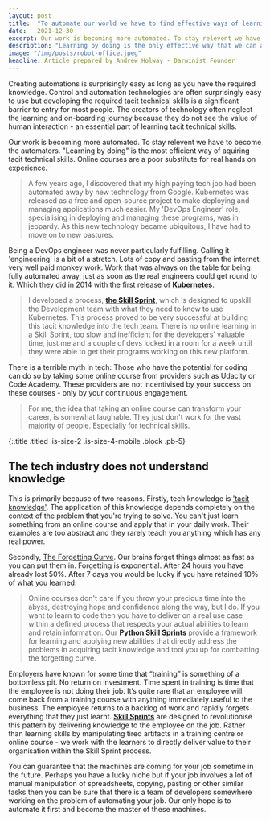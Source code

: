 ```yaml
---
layout: post
title:  "To automate our world we have to find effective ways of learning new technical skills"
date:   2021-12-30 
excerpt: Our work is becoming more automated. To stay relevent we have to become the automators. Learn where Darwinist founder got his inspitation to develop a methodology that tackles technology related business issues effectively.
description: "Learning by doing is the only effective way that we can acquire new technical skills. Skill Sprints are designed to approach this challenge head on."
image: "/img/posts/robot-office.jpeg"
headline: Article prepared by Andrew Holway - Darwinist Founder
---
```

Creating automations is surprisingly easy as long as you have the required knowledge. Control and automation technologies are often surprisingly easy to use but developing the required tacit technical skills is a significant barrier to entry for most people. The creators of technology often neglect the learning and on-boarding journey because they do not see the value of human interaction - an essential part of learning tacit technical skills.

Our work is becoming more automated. To stay relevent we have to become the automators. "Learning by doing" is the most efficient way of aquiring tacit technical skills. Online courses are a poor substitute for real hands on experience. 

>A few years ago, I discovered that my high paying tech job had been automated away by new technology from Google. Kubernetes was released as a free and open-source project to make deploying and managing applications much easier. My 'DevOps Engineer' role, specialising in deploying and managing these programs, was in jeopardy. As this new technology became ubiquitous, I have had to move on to new pastures.

Being a DevOps engineer was never particularly fulfilling. Calling it 'engineering' is a bit of a stretch. Lots of copy and pasting from the internet, very well paid monkey work. Work that was always on the table for being fully automated away, just as soon as the real engineers could get round to it. Which they did in 2014 with the first release of [**Kubernetes**](/technology/kubernetes/).


>I developed a process, [**the Skill Sprint**](/product/skill-sprint/), which is designed to upskill the Development team with what they need to know to use Kubernetes. This process proved to be very successful at building this tacit knowledge into the tech team. There is no online learning in a Skill Sprint, too slow and inefficient for the developers’ valuable time, just me and a couple of devs locked in a room for a week until they were able to get their programs working on this new platform.

There is a terrible myth in tech: Those who have the potential for coding can do so by taking some online course from providers such as Udacity or Code Academy. These providers are not incentivised by your success on these courses - only by your continuous engagement. 

>For me, the idea that taking an online course can transform your career, is somewhat laughable. They just don't work for the vast majority of people. Especially for technical skills.

{:.title .titled .is-size-2 .is-size-4-mobile .block .pb-5}
## The tech industry does not understand knowledge

This is primarily because of two reasons. Firstly, tech knowledge is ['tacit knowledge'](https://www.starmind.ai/resources/what-is-tacit-knowledge-and-how-do-you-access-it). The application of this knowledge depends completely on the context of the problem that you're trying to solve. You can't just learn something from an online course and apply that in your daily work. Their examples are too abstract and they rarely teach you anything which has any real power.

Secondly, [The Forgetting Curve](https://en.wikipedia.org/wiki/Forgetting_curve). Our brains forget things almost as fast as you can put them in. Forgetting is exponential. After 24 hours you have already lost 50%. After 7 days you would be lucky if you have retained 10% of what you learned.

>Online courses don't care if you throw your precious time into the abyss, destroying hope and confidence along the way, but I do. If you want to learn to code then you have to deliver on a real use case within a defined process that respects your actual abilities to learn and retain information. Our [**Python Skill Sprints**](/technology/python/) provide a framework for learning and applying new abilities that directly address the problems in acquiring tacit knowledge and tool you up for combatting the forgetting curve.

Employers have known for some time that “training” is something of a bottomless pit. No return on investment. Time spent in training is time that the employee is not doing their job. It’s quite rare that an employee will come back from a training course with anything immediately useful to the business. The employee returns to a backlog of work and rapidly forgets everything that they just learnt. [**Skill Sprints**](/product/skill-sprint/) are designed to revolutionise this pattern by delivering knowledge to the employee on the job. Rather than learning skills by manipulating tired artifacts in a training centre or online course - we work with the learners to directly deliver value to their organisation within the Skill Sprint process.

You can guarantee that the machines are coming for your job sometime in the future. Perhaps you have a lucky niche but if your job involves a lot of manual manipulation of spreadsheets, copying, pasting or other similar tasks then you can be sure that there is a team of developers somewhere working on the problem of automating your job. Our only hope is to automate it first and become the master of these machines.

